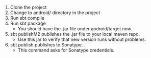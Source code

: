 1. Clone the project
2. Change to android/ directory in the project
3. Run sbt compile
4. Run sbt package
    * You should have the .jar file under android/target now.
5. sbt publishM2 publishes the .jar file to your local maven repo. 
    * Use this jar to verify that new version runs without problems.
6. sbt publish publishes to Sonatype.
    * This command asks for Sonatype credentials.
